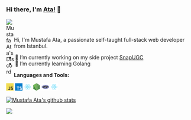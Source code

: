 ### Hi there, I'm [Ata!](https://mustafaata.dev) 👋

<a href="https://discord.gg/9am">
  <img align="left" alt="MustafaAta's Discord" width="21px" src="https://raw.githubusercontent.com/anuraghazra/anuraghazra/master/assets/discord-round.svg" />
</a>

<br />
<br />

Hi, I'm Mustafa Ata, a passionate self-taught full-stack web developer from Istanbul.

- 🔭 I’m currently working on my side project <a href="https://snapugc.com">SnapUGC</a>
- 🌱 I’m currently learning Golang

**Languages and Tools:**  

<code><img height="20" src="https://raw.githubusercontent.com/github/explore/80688e429a7d4ef2fca1e82350fe8e3517d3494d/topics/javascript/javascript.png"></code>
<code><img height="20" src="https://raw.githubusercontent.com/github/explore/80688e429a7d4ef2fca1e82350fe8e3517d3494d/topics/typescript/typescript.png"></code>
<code><img height="20" src="https://raw.githubusercontent.com/github/explore/80688e429a7d4ef2fca1e82350fe8e3517d3494d/topics/react/react.png"></code>
<code><img height="20" src="https://raw.githubusercontent.com/github/explore/80688e429a7d4ef2fca1e82350fe8e3517d3494d/topics/nodejs/nodejs.png"></code>
<code><img height="20" src="https://raw.githubusercontent.com/github/explore/ccc16358ac4530c6a69b1b80c7223cd2744dea83/topics/php/php.png"></code>
<code><img height="20" src="https://raw.githubusercontent.com/github/explore/80688e429a7d4ef2fca1e82350fe8e3517d3494d/topics/react-native/react-native.png"></code>

[![Mustafa Ata's github stats](https://github-readme-stats.vercel.app/api?username=AtaRekt&show_icons=true&title_color=fff&icon_color=79ff97&text_color=9f9f9f&bg_color=151515)](https://github.com/AtaRekt)

<a href="https://github.com/AtaRekt/nextjs-lucia-postgres-shadcn-template">
  <img align="left" src="https://github-readme-stats.vercel.app/api/pin/?username=AtaRekt&repo=nextjs-lucia-postgres-shadcn-template&title_color=fff&icon_color=79ff97&text_color=9f9f9f&bg_color=151515" />
</a>
